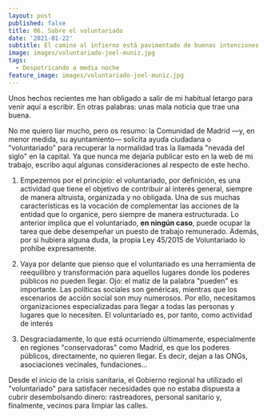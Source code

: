 ```yaml
---
layout: post
published: false
title: 06. Sobre el voluntariado
date: '2021-01-22'
subtitle: El camino al infierno está pavimentado de buenas intenciones
image: images/voluntariado-joel-muniz.jpg
tags:
  - Despotricando a media noche
feature_image: images/voluntariado-joel-muniz.jpg
---
```


Unos hechos recientes me han obligado a salir de mi habitual letargo para venir aquí a escribir. En otras palabras: unas mala noticia que trae una buena. 

No me quiero liar mucho, pero os resumo: la Comunidad de Madrid —y, en menor medida, su ayuntamiento— solicita ayuda ciudadana o "voluntariado" para recuperar la normalidad tras la llamada "nevada del siglo" en la capital. Ya que nunca me dejaría publicar esto en la web de mi trabajo, escribo aquí algunas consideraciones al respecto de este hecho.

1. Empezemos por el principio: el voluntariado, por definición, es una actividad que tiene el objetivo de contribuir al interés general, siempre de manera altruista, organizada y no obligada. Una de sus muchas características es la vocación de complementar las acciones de la entidad que lo organice, pero siempre de manera estructurada. Lo anterior implica que el voluntariado, __en ningún caso__, puede ocupar la tarea que debe desempeñar un puesto de trabajo remunerado. Además, por si hubiera alguna duda, la propia Ley 45/2015 de Voluntariado lo prohíbe expresamente.

2. Vaya por delante que pienso que el voluntariado es una herramienta de reequilibro y transformación para aquellos lugares donde los poderes públicos no pueden llegar. Ojo: el matiz de la palabra "pueden" es importante. Las políticas sociales son genéricas, mientras que los escenarios de acción social son muy numerosos. Por ello, necesitamos organizaciones especializadas para llegar a todas las personas y lugares que lo necesiten. El voluntariado es, por tanto, como actividad de interés 

3. Desgraciadamente, lo que está ocurriendo últimamente, especialmente en regiones "conservadoras" como Madrid, es que los poderes públicos, directamente, no quieren llegar. Es decir, dejan a las ONGs, asociaciones vecinales, fundaciones...

Desde el inicio de la crisis sanitaria, el Gobierno regional ha utilizado el "voluntariado" para satisfacer necesidades que no estaba dispuesta a cubrir desembolsando dinero: rastreadores, personal sanitario y, finalmente, vecinos para limpiar las calles. 